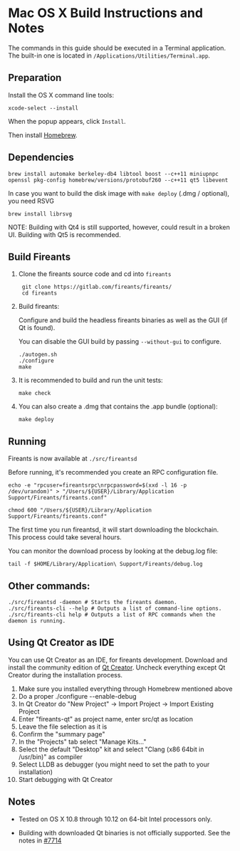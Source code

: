 Mac OS X Build Instructions and Notes
====================================
The commands in this guide should be executed in a Terminal application.
The built-in one is located in `/Applications/Utilities/Terminal.app`.

Preparation
-----------
Install the OS X command line tools:

`xcode-select --install`

When the popup appears, click `Install`.

Then install [Homebrew](http://brew.sh).

Dependencies
----------------------

    brew install automake berkeley-db4 libtool boost --c++11 miniupnpc openssl pkg-config homebrew/versions/protobuf260 --c++11 qt5 libevent

In case you want to build the disk image with `make deploy` (.dmg / optional), you need RSVG

    brew install librsvg

NOTE: Building with Qt4 is still supported, however, could result in a broken UI. Building with Qt5 is recommended.

Build Fireants
------------------------

1. Clone the fireants source code and cd into `fireants`

        git clone https://gitlab.com/fireants/fireants/
        cd fireants

2.  Build fireants:

    Configure and build the headless fireants binaries as well as the GUI (if Qt is found).

    You can disable the GUI build by passing `--without-gui` to configure.

        ./autogen.sh
        ./configure
        make

3.  It is recommended to build and run the unit tests:

        make check

4.  You can also create a .dmg that contains the .app bundle (optional):

        make deploy

Running
-------

Fireants is now available at `./src/fireantsd`

Before running, it's recommended you create an RPC configuration file.

    echo -e "rpcuser=fireantsrpc\nrpcpassword=$(xxd -l 16 -p /dev/urandom)" > "/Users/${USER}/Library/Application Support/Fireants/fireants.conf"

    chmod 600 "/Users/${USER}/Library/Application Support/Fireants/fireants.conf"

The first time you run fireantsd, it will start downloading the blockchain. This process could take several hours.

You can monitor the download process by looking at the debug.log file:

    tail -f $HOME/Library/Application\ Support/Fireants/debug.log

Other commands:
-------

    ./src/fireantsd -daemon # Starts the fireants daemon.
    ./src/fireants-cli --help # Outputs a list of command-line options.
    ./src/fireants-cli help # Outputs a list of RPC commands when the daemon is running.

Using Qt Creator as IDE
------------------------
You can use Qt Creator as an IDE, for fireants development.
Download and install the community edition of [Qt Creator](https://www.qt.io/download/).
Uncheck everything except Qt Creator during the installation process.

1. Make sure you installed everything through Homebrew mentioned above
2. Do a proper ./configure --enable-debug
3. In Qt Creator do "New Project" -> Import Project -> Import Existing Project
4. Enter "fireants-qt" as project name, enter src/qt as location
5. Leave the file selection as it is
6. Confirm the "summary page"
7. In the "Projects" tab select "Manage Kits..."
8. Select the default "Desktop" kit and select "Clang (x86 64bit in /usr/bin)" as compiler
9. Select LLDB as debugger (you might need to set the path to your installation)
10. Start debugging with Qt Creator

Notes
-----

* Tested on OS X 10.8 through 10.12 on 64-bit Intel processors only.

* Building with downloaded Qt binaries is not officially supported. See the notes in [#7714](https://github.com/bitcoin/bitcoin/issues/7714)
